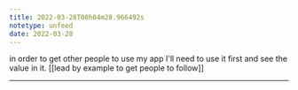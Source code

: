 ```yaml
---
title: 2022-03-28T00h04m28.966492s
notetype: unfeed
date: 2022-03-28
---
```

in order to get other people to use my app I'll need to use it first and see the value in it. [[lead by example to get people to follow]]

---

